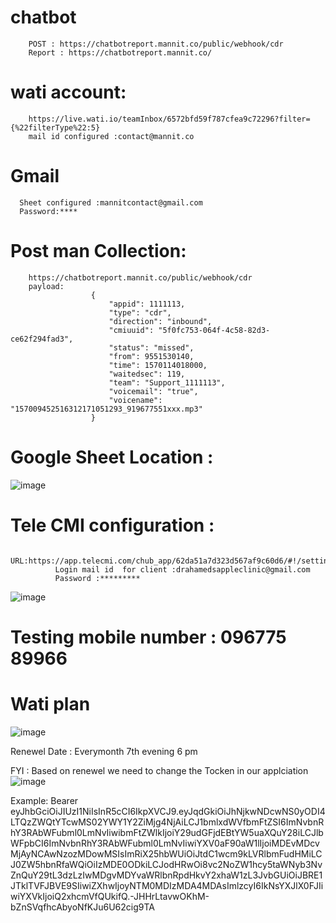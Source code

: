 # chatbot
        POST : https://chatbotreport.mannit.co/public/webhook/cdr
        Report : https://chatbotreport.mannit.co/

# wati account:
        https://live.wati.io/teamInbox/6572bfd59f787cfea9c72296?filter={%22filterType%22:5}
        mail id configured :contact@mannit.co 

# Gmail
      Sheet configured :mannitcontact@gmail.com
      Password:****

# Post man Collection:
        https://chatbotreport.mannit.co/public/webhook/cdr
        payload:
                      {
                          "appid": 1111113,
                          "type": "cdr",
                          "direction": "inbound",
                          "cmiuuid": "5f0fc753-064f-4c58-82d3-ce62f294fad3",
                          "status": "missed",
                          "from": 9551530140,
                          "time": 1570114018000,
                          "waitedsec": 119,
                          "team": "Support_1111113",
                          "voicemail": "true",
                          "voicename": "157009452516312171051293_919677551xxx.mp3"
                      }
# Google Sheet Location :
![image](https://github.com/mannit-co/chatbot/assets/140218604/211def95-ab9d-4697-94f9-f1514f2a91e1)

# Tele CMI configuration :
              URL:https://app.telecmi.com/chub_app/62da51a7d323d567af9c60d6/#!/setting
              Login mail id  for client :drahamedsappleclinic@gmail.com
              Password :*********
              
![image](https://github.com/mannit-co/chatbot/assets/140218604/a8ec1817-2e3d-4ea5-9d42-42beee2e5a95)

# Testing mobile number : 096775 89966 

# Wati plan

![image](https://github.com/mannit-co/chatbot/assets/140218604/99700529-ec98-4e64-bf0b-b37175a8890e)

Renewel Date : Everymonth 7th evening 6 pm

FYI : Based on renewel we need to change the Tocken in our applciation
![image](https://github.com/mannit-co/chatbot/assets/140218604/77f380d6-d275-429f-b8ef-9d28fddefe4d)

Example:
Bearer eyJhbGciOiJIUzI1NiIsInR5cCI6IkpXVCJ9.eyJqdGkiOiJhNjkwNDcwNS0yODI4LTQzZWQtYTcwMS02YWY1Y2ZiMjg4NjAiLCJ1bmlxdWVfbmFtZSI6ImNvbnRhY3RAbWFubml0LmNvIiwibmFtZWlkIjoiY29udGFjdEBtYW5uaXQuY28iLCJlbWFpbCI6ImNvbnRhY3RAbWFubml0LmNvIiwiYXV0aF90aW1lIjoiMDEvMDcvMjAyNCAwNzozMDowMSIsImRiX25hbWUiOiJtdC1wcm9kLVRlbmFudHMiLCJ0ZW5hbnRfaWQiOiIzMDE0ODkiLCJodHRwOi8vc2NoZW1hcy5taWNyb3NvZnQuY29tL3dzLzIwMDgvMDYvaWRlbnRpdHkvY2xhaW1zL3JvbGUiOiJBRE1JTklTVFJBVE9SIiwiZXhwIjoyNTM0MDIzMDA4MDAsImlzcyI6IkNsYXJlX0FJIiwiYXVkIjoiQ2xhcmVfQUkifQ.-JHHrLtavwOKhM-bZnSVqfhcAbyoNfKJu6U62cig9TA






